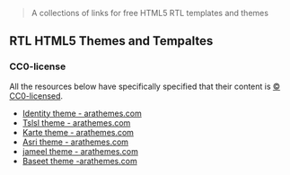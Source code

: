 > A collections of links for free HTML5 RTL templates and themes

## RTL HTML5 Themes and Tempaltes

### CC0-license

All the resources below have specifically specified that their content is [:copyright: CC0-licensed](https://creativecommons.org/publicdomain/zero/1.0/).

* [Identity theme - arathemes.com](https://arathemes.com/theme/identity)
* [Tslsl theme - arathemes.com](https://arathemes.com/theme/tslsl)
* [Karte theme - arathemes.com](https://arathemes.com/theme/karte)
* [Asri theme - arathemes.com](https://arathemes.com/theme/asri)
* [jameel theme - arathemes.com](https://arathemes.com/theme/jameel)
* [Baseet theme -arathemes.com](https://arathemes.com/theme/baseet/)
